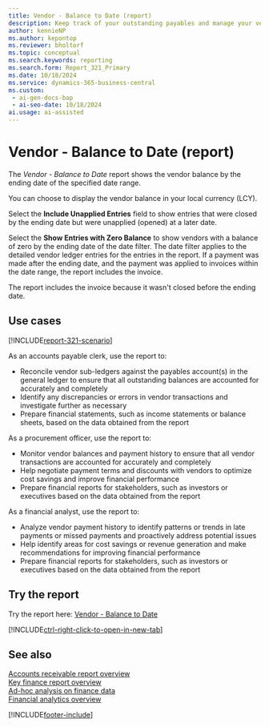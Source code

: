 ```yaml
---
title: Vendor - Balance to Date (report)
description: Keep track of your outstanding payables and manage your vendor relationships.
author: kennieNP
ms.author: kepontop
ms.reviewer: bholtorf
ms.topic: conceptual
ms.search.keywords: reporting
ms.search.form: Report_321_Primary
ms.date: 10/18/2024
ms.service: dynamics-365-business-central
ms.custom:
 - ai-gen-docs-bap
 - ai-seo-date: 10/18/2024
ai.usage: ai-assisted
---
```


# Vendor - Balance to Date (report)

The *Vendor - Balance to Date* report shows the vendor balance by the ending date of the specified date range. 

You can choose to display the vendor balance in your local currency (LCY). 

Select the **Include Unapplied Entries** field to show entries that were closed by the ending date but were unapplied (opened) at a later date. 

Select the **Show Entries with Zero Balance** to show vendors with a balance of zero by the ending date of the date filter. The date filter applies to the detailed vendor ledger entries for the entries in the report. If a payment was made after the ending date, and the payment was applied to invoices within the date range, the report includes the invoice. 

The report includes the invoice because it wasn't closed before the ending date.


## Use cases

[!INCLUDE[report-321-scenario](../includes/report-321-scenario-include.md)]

<!-- 
Prompt
Below is a report in an ERP system. Provide 3-4 use cases for different personas working with accounts payable or procurement .

Format like this:    
  
As a <persona>, use the report to    
* use case 1  
* use case 2    

Do not capitalize the persona names. 

## Report name
Vendor - Balance to Date

## Report description
The *Vendor - Balance to Date* report shows the vendor balance by the ending date of the specified date range. 
You can choose to display the vendor balance in your local currency (LCY). 
Select the **Include Unapplied Entries** field to show entries that were closed by the ending date but were unapplied (opened) at a later date. 
Select the **Show Entries with Zero Balance** to show vendors with a balance of zero by the ending date of the date filter. The date filter applies to the detailed vendor ledger entries for the entries in the report. If a payment was made after the ending date, and the payment was applied to invoices within the date range, the report includes the invoice. 
The report includes the invoice because it wasn't closed before the ending date.

## Use cases
This report helps businesses keep track of their outstanding payables and manage their vendor relationships effectively.

Please include your data sources and URLs

 -->

As an accounts payable clerk, use the report to:
* Reconcile vendor sub-ledgers against the payables account(s) in the general ledger to ensure that all outstanding balances are accounted for accurately and completely
* Identify any discrepancies or errors in vendor transactions and investigate further as necessary
* Prepare financial statements, such as income statements or balance sheets, based on the data obtained from the report

As a procurement officer, use the report to:
* Monitor vendor balances and payment history to ensure that all vendor transactions are accounted for accurately and completely
* Help negotiate payment terms and discounts with vendors to optimize cost savings and improve financial performance
* Prepare financial reports for stakeholders, such as investors or executives based on the data obtained from the report

As a financial analyst, use the report to:
* Analyze vendor payment history to identify patterns or trends in late payments or missed payments and proactively address potential issues
* Help identify areas for cost savings or revenue generation and make recommendations for improving financial performance
* Prepare financial reports for stakeholders, such as investors or executives based on the data obtained from the report


## Try the report

Try the report here: [Vendor - Balance to Date](https://businesscentral.dynamics.com?report=321)

[!INCLUDE[ctrl-right-click-to-open-in-new-tab](../includes/ctrl-right-click-to-open-in-new-tab.md)]


## See also

[Accounts receivable report overview](../receivables-reports.md)  
[Key finance report overview](../finance-reports.md)  
[Ad-hoc analysis on finance data](../ad-hoc-analysis-finance.md)  
[Financial analytics overview](../bi.md)  

[!INCLUDE[footer-include](../includes/footer-banner.md)]